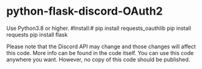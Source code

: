 # python-flask-discord-OAuth2

Use Python3.8 or higher.
#Install:#
pip install requests_oauthlib 
pip install requests
pip install flask

Please note that the Discord API may change and those changes will affect this code.
More info can be found in the code itself.
You can use this code anywhere you want. However, no copy of this code should be published.
